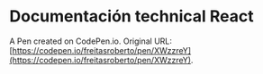 # Documentación technical React

A Pen created on CodePen.io. Original URL: [https://codepen.io/freitasroberto/pen/XWzzreY](https://codepen.io/freitasroberto/pen/XWzzreY).

